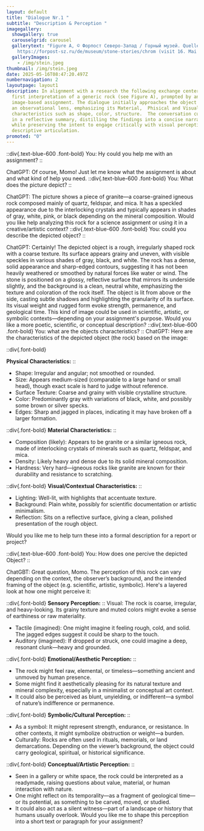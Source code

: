 ```yaml
---
layout: default
title: "Dialogue Nr.1 "
subtitle: "Description & Perception "
imagegallery:
  showgallery: true
  carouselgrid: carousel
  gallerytext: "Figure A, © Форпост Северо-Запад / Горный музей. Quelle:
    https://forpost-sz.ru/de/museum/stone-stories/chrom (visit 16. Mai 2025)"
  galleryImages:
    - /img/stein.jpeg
thumbnail: /img/stein.jpeg
date: 2025-05-16T08:47:20.497Z
numbernavigation: 2
layoutpage: layout1
description: In alignment with a research the following exchange centers on a
  first interpretation of a generic rock (see Figure A), prompted by an
  image-based assignment. The dialogue initially approaches the object through
  an observational lens, emphasizing its Material,  Phisical and Visual
  characteristics such as shape, color, structure.  The conversation culminated
  in a reflective summary, distilling the findings into a concise narrative,
  while preserving the intent to engage critically with visual perception and
  descriptive articulation.
promoted: "0"
---
```

::div{.text-blue-600 .font-bold}
You:
Hy could you help me with an assignment?
::

ChatGPT:
Of course, Momo! Just let me know what the assignment is about and what kind of help you need.
::div{.text-blue-600 .font-bold}
You:
What does the picture depict?
::

ChatGPT:
The picture shows a piece of granite—a coarse-grained igneous rock composed mainly of quartz, feldspar, and mica. It has a speckled appearance due to the interlocking crystals and typically appears in shades of gray, white, pink, or black depending on the mineral composition.
Would you like help analyzing this rock for a science assignment or using it in a creative/artistic context?
::div{.text-blue-600 .font-bold}
You:
could you describe the depicted object?
::

ChatGPT:
Certainly!
The depicted object is a rough, irregularly shaped rock with a coarse texture. Its surface appears grainy and uneven, with visible speckles in various shades of gray, black, and white. The rock has a dense, solid appearance and sharp-edged contours, suggesting it has not been heavily weathered or smoothed by natural forces like water or wind.
The stone is positioned on a glossy, reflective surface that mirrors its underside slightly, and the background is a clean, neutral white, emphasizing the texture and coloration of the rock itself. The object is lit from above or the side, casting subtle shadows and highlighting the granularity of its surface.
Its visual weight and rugged form evoke strength, permanence, and geological time. This kind of image could be used in scientific, artistic, or symbolic contexts—depending on your assignment's purpose.
Would you like a more poetic, scientific, or conceptual description?
::div{.text-blue-600 .font-bold}
You:
what are the objects characteristics?
::
ChatGPT:
Here are the characteristics of the depicted object (the rock) based on the image:

::div{.font-bold}

**Physical Characteristics:**
::

* Shape: Irregular and angular; not smoothed or rounded.
* Size: Appears medium-sized (comparable to a large hand or small head), though exact scale is hard to judge without reference.
* Surface Texture: Coarse and grainy with visible crystalline structure.
* Color: Predominantly gray with variations of black, white, and possibly some brown or silver specks.
* Edges: Sharp and jagged in places, indicating it may have broken off a larger formation.

::div{.font-bold}
**Material Characteristics:**
::



* Composition (likely): Appears to be granite or a similar igneous rock, made of interlocking crystals of minerals such as quartz, feldspar, and mica.
*  Density: Likely heavy and dense due to its solid mineral composition.
*  Hardness: Very hard—igneous rocks like granite are known for their durability and resistance to scratching.




::div{.font-bold}
**Visual/Contextual Characteristics:**
::

* Lighting: Well-lit, with highlights that accentuate texture.
*  Background: Plain white, possibly for scientific documentation or artistic minimalism.
*  Reflection: Sits on a reflective surface, giving a clean, polished presentation of the rough object.


Would you like me to help turn these into a formal description for a report or project?


::div{.text-blue-600 .font-bold}
You:
How does one percive the depicted Object?
::

ChatGBT: Great question, Momo. The perception of this rock can vary depending on the context, the observer’s background, and the intended framing of the object (e.g. scientific, artistic, symbolic). Here's a layered look at how one might perceive it:


::div{.font-bold}
**Sensory Perception:** 
::
Visual: The rock is coarse, irregular, and heavy-looking. Its grainy texture and muted colors might evoke a sense of earthiness or raw materiality. 

* Tactile (imagined): One might imagine it feeling rough, cold, and solid. The jagged edges suggest it could be sharp to the touch. 
* Auditory (imagined): If dropped or struck, one could imagine a deep, resonant clunk—heavy and grounded.


::div{.font-bold}
**Emotional/Aesthetic Perception:** 
::

* The rock might feel raw, elemental, or timeless—something ancient and unmoved by human presence. 
* Some might find it aesthetically pleasing for its natural texture and mineral complexity, especially in a minimalist or conceptual art context. 
* It could also be perceived as blunt, unyielding, or indifferent—a symbol of nature’s indifference or permanence.


::div{.font-bold}
**Symbolic/Cultural Perception:** 
::


* As a symbol: It might represent strength, endurance, or resistance. In other contexts, it might symbolize obstruction or weight—a burden. 
* Culturally: Rocks are often used in rituals, memorials, or land demarcations. Depending on the viewer’s background, the object could carry geological, spiritual, or historical significance.


::div{.font-bold}
**Conceptual/Artistic Perception:** 
::


* Seen in a gallery or white space, the rock could be interpreted as a readymade, raising questions about value, material, or human interaction with nature. 
* One might reflect on its temporality—as a fragment of geological time—or its potential, as something to be carved, moved, or studied. 
* It could also act as a silent witness—part of a landscape or history that humans usually overlook.
  Would you like me to shape this perception into a short text or paragraph for your assignment?